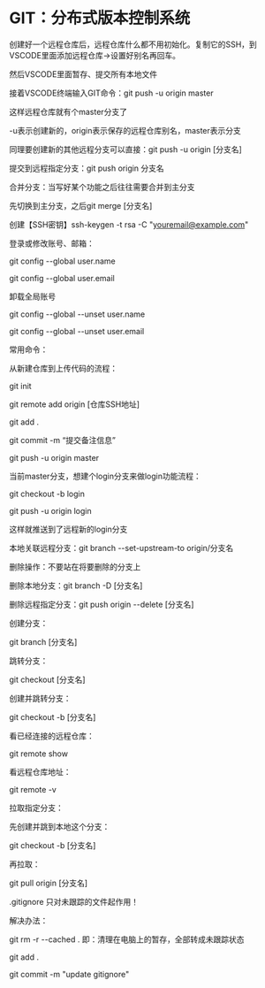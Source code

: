 # GIT：分布式版本控制系统

创建好一个远程仓库后，远程仓库什么都不用初始化。复制它的SSH，到VSCODE里面添加远程仓库→设置好别名再回车。

然后VSCODE里面暂存、提交所有本地文件

接着VSCODE终端输入GIT命令：git push -u origin master

这样远程仓库就有个master分支了

-u表示创建新的，origin表示保存的远程仓库别名，master表示分支



同理要创建新的其他远程分支可以直接：git push -u origin [分支名]

提交到远程指定分支：git push origin 分支名

 

合并分支：当写好某个功能之后往往需要合并到主分支

先切换到主分支，之后git merge [分支名]

 

创建【SSH密钥】ssh-keygen -t rsa -C "youremail@example.com"



登录或修改账号、邮箱：

git config --global user.name

git config --global user.email



卸载全局账号

git config --global --unset user.name

git config --global --unset user.email

 

常用命令：

从新建仓库到上传代码的流程：

git init

git remote add origin [仓库SSH地址]

git add .

git commit -m “提交备注信息”

git push -u origin master



当前master分支，想建个login分支来做login功能流程：

git checkout -b login

git push -u origin login

这样就推送到了远程新的login分支



本地关联远程分支：git branch --set-upstream-to origin/分支名



删除操作：不要站在将要删除的分支上

删除本地分支：git branch -D [分支名]

删除远程指定分支：git push origin --delete [分支名]



创建分支：

git branch [分支名]

跳转分支：

git checkout [分支名]

创建并跳转分支：

git checkout -b [分支名]



看已经连接的远程仓库：

git remote show

 看远程仓库地址：

git remote -v



拉取指定分支：

先创建并跳到本地这个分支：

git checkout -b [分支名]

再拉取：

git pull origin [分支名]



.gitignore 只对未跟踪的文件起作用！

解决办法：

git rm -r --cached .  即：清理在电脑上的暂存，全部转成未跟踪状态

git add .

git commit -m "update gitignore"

 